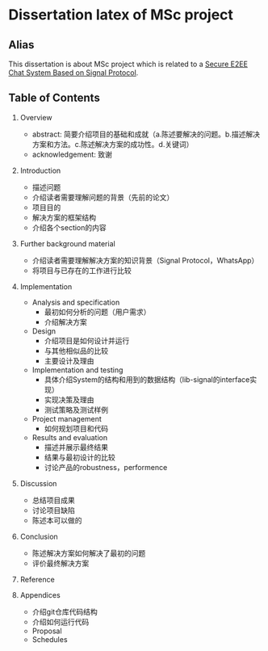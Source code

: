 # Dissertation latex of MSc project

## Alias

This dissertation is about MSc project which is related to a [Secure E2EE Chat System Based on Signal Protocol](https://github.com/wzy151531/Secure-E2EE-Chat-Application).

## Table of Contents

1. Overview
   + abstract: 简要介绍项目的基础和成就（a.陈述要解决的问题。b.描述解决方案和方法。c.陈述解决方案的成功性。d.关键词）
   + acknowledgement: 致谢

2. Introduction
   + 描述问题
   + 介绍读者需要理解问题的背景（先前的论文）
   + 项目目的
   + 解决方案的框架结构
   + 介绍各个section的内容

3. Further background material
   + 介绍读者需要理解解决方案的知识背景（Signal Protocol，WhatsApp）
   + 将项目与已存在的工作进行比较

4. Implementation
   + Analysis and specification
     + 最初如何分析的问题（用户需求）
     + 介绍解决方案
   + Design
     + 介绍项目是如何设计并运行
     + 与其他相似品的比较
     + 主要设计及理由
   + Implementation and testing
     + 具体介绍System的结构和用到的数据结构（lib-signal的interface实现）
     + 实现决策及理由
     + 测试策略及测试样例
   + Project management
     + 如何规划项目和代码
   + Results and evaluation
     + 描述并展示最终结果
     + 结果与最初设计的比较
     + 讨论产品的robustness，performence

5. Discussion
   + 总结项目成果
   + 讨论项目缺陷
   + 陈述本可以做的

6. Conclusion
   + 陈述解决方案如何解决了最初的问题
   + 评价最终解决方案

7. Reference

8. Appendices
   + 介绍git仓库代码结构
   + 介绍如何运行代码
   + Proposal
   + Schedules